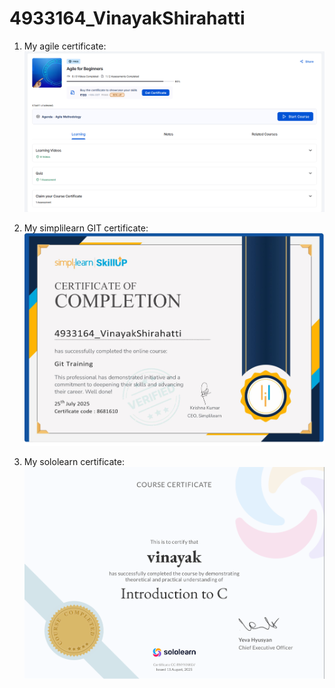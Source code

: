 # 4933164_VinayakShirahatti

1. My agile certificate: ![Agile_for_Beginners_Certificate](https://github.com/Knight-of-Ren/4933164_VinayakShirahatti/blob/main/SDLC/Agile_for_beginners.png?raw=true)

2. My simplilearn GIT certificate: ![Simplilearn_GIT_Certificate](https://github.com/Knight-of-Ren/4933164_VinayakShirahatti/blob/main/Git/simplilearn.png?raw=true)

3. My sololearn certificate: ![Sololearn_Certificate](https://github.com/Knight-of-Ren/4933164_VinayakShirahatti/blob/main/C%20programming/sololearn.png?raw=true)